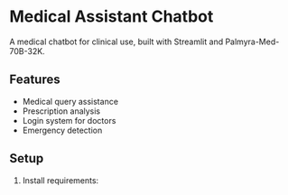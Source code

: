 # Medical Assistant Chatbot

A medical chatbot for clinical use, built with Streamlit and Palmyra-Med-70B-32K.

## Features

- Medical query assistance
- Prescription analysis
- Login system for doctors
- Emergency detection

## Setup

1. Install requirements:

